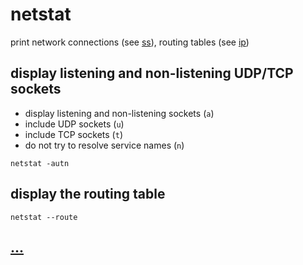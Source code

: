 # netstat

print network connections (see [ss](#ss)), routing tables (see [ip](#ip))

## display listening and non-listening UDP/TCP sockets

* display listening and non-listening sockets (`a`)
* include UDP sockets (`u`)
* include TCP sockets (`t`)
* do not try to resolve service names (`n`)

```
netstat -autn
```

## display the routing table

```
netstat --route
```

## [...](https://linux.die.net/man/8/netstat)
